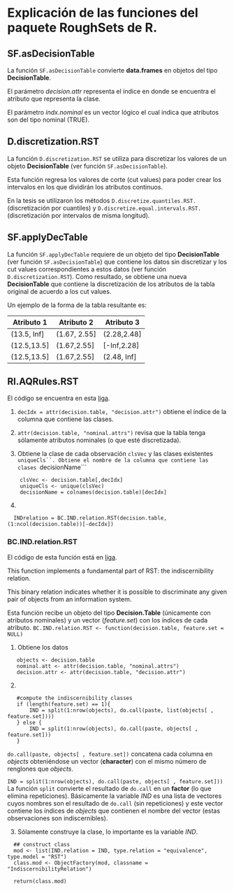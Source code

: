 # Explicación de las funciones del paquete RoughSets de R.

## SF.asDecisionTable
La función ```SF.asDecisionTable``` convierte **data.frames** en objetos del tipo **DecisionTable**.

El parámetro *decision.attr* representa el índice en donde se encuentra el atributo que representa la clase.

El parámetro *indx.nominal* es un vector lógico el cual indica que atributos son del tipo nominal (TRUE).

## D.discretization.RST
La función ```D.discretization.RST``` se utiliza para discretizar los valores de un objeto **DecisionTable** (ver función ```SF.asDecisionTable```).

Esta función regresa los valores de corte (cut values) para poder crear los intervalos en los que dividirán los atributos continuos.

En la tesis se utilizaron los métodos ```D.discretize.quantiles.RST.```(discretización por cuantiles) y ```D.discretize.equal.intervals.RST.``` (discretización por intervalos de misma longitud).

## SF.applyDecTable
La función ```SF.applyDecTable``` requiere de un objeto del tipo **DecisionTable** (ver función ```SF.asDecisionTable```) que contiene los datos sin discretizar y los cut values correspondientes a estos datos (ver función ```D.discretization.RST```). Como resultado, se obtiene una nueva **DecisionTable** que contiene la discretización de los atributos de la tabla original de acuerdo a los cut values.

Un ejemplo de la forma de la tabla resultante es:

|**Atributo 1**|**Atributo 2**|**Atributo 3**|
|-------------|--------------|-------------|
| (13.5, Inf] | (1.67, 2.55] | (2.28,2.48] |
| (12.5,13.5] | (1.67,2.55]  | [-Inf,2.28] |
| (12.5,13.5] | (1.67,2.55]  | (2.48, Inf] |

## RI.AQRules.RST
El código se encuentra en esta [liga](https://github.com/janusza/RoughSets/blob/master/R/RuleInduction.R).

1. ```decIdx = attr(decision.table, "decision.attr")``` obtiene el índice de la columna que contiene las clases.

2. ```attr(decision.table, "nominal.attrs")``` revisa que la tabla tenga sólamente atributos nominales (o que esté discretizada).

3.  Obtiene la clase de cada observación ```clsVec``` y las clases existentes  ```uniqueCls``. Obtiene el nombre de la columna que contiene las clases ```decisionName```
```
	clsVec <- decision.table[,decIdx]
	uniqueCls <- unique(clsVec)
	decisionName = colnames(decision.table)[decIdx]
```

4. 
```
  INDrelation = BC.IND.relation.RST(decision.table, (1:ncol(decision.table))[-decIdx])
```

### BC.IND.relation.RST
El código de esta función está en [liga](https://github.com/janusza/RoughSets/blob/master/R/BasicRoughSets.R).

 This function implements a fundamental part of RST: the indiscernibility relation.

 This binary relation indicates whether it is possible to discriminate any given pair of objects from an information system.

 Esta función recibe un objeto del tipo **Decision.Table** (únicamente con atributos nominales) y un vector (*feature.set*) con los índices de cada atributo.
 ```BC.IND.relation.RST <- function(decision.table, feature.set = NULL)```

 1. Obtiene los datos
 ```
 	objects <- decision.table
	nominal.att <- attr(decision.table, "nominal.attrs")
	decision.attr <- attr(decision.table, "decision.attr")
 ```

 2. 
 ```
 	#compute the indiscernibility classes
	if (length(feature.set) == 1){
		IND = split(1:nrow(objects), do.call(paste, list(objects[ , feature.set])))
	} else {
		IND = split(1:nrow(objects), do.call(paste, objects[ , feature.set]))
	}
 ```
  ```do.call(paste, objects[ , feature.set])``` concatena cada columna en *objects* obteniéndose un vector (**character**) con el mismo número de renglones que *objects*.

  ```IND = split(1:nrow(objects), do.call(paste, objects[ , feature.set]))``` La función ```split``` convierte el resultado de ```do.call``` en un **factor** (lo que elimina repeticiones). Básicamente la variable *IND* es una lista de vectores cuyos nombres son el resultado de ```do.call``` (sin repeticiones) y este vector contiene los índices de *objects* que contienen el nombre del vector (estas observaciones son indiscernibles).

  3. Sólamente construye la clase, lo importante es la variable *IND*.
  ```
  	## construct class
	mod <- list(IND.relation = IND, type.relation = "equivalence", type.model = "RST")	
	class.mod <- ObjectFactory(mod, classname = "IndiscernibilityRelation")
	
	return(class.mod)
  ```